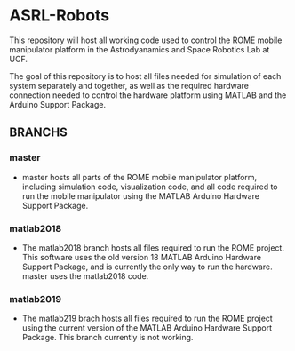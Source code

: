 # ASRL-Robots

This repository will host all working code used to control the ROME mobile manipulator platform in the Astrodyanamics and Space Robotics Lab at UCF.

The goal of this repository is to host all files needed for simulation of each system separately and together, as well as the required hardware connection needed to control the hardware platform using MATLAB and the Arduino Support Package.  

## BRANCHS

### master

- master hosts all parts of the ROME mobile manipulator platform, including simulation code, visualization code, and all code required to run the mobile manipulator using the MATLAB Arduino Hardware Support Package.

### matlab2018

 - The matlab2018 branch hosts all files required to run the ROME project. This software uses the old version 18 MATLAB Arduino Hardware Support Package, and is currently the only way to run the hardware. master uses the matlab2018 code.

### matlab2019

- The matlab219 brach hosts all files required to run the ROME project using the current version of the MATLAB Arduino Hardware Support Package. This branch currently is not working.
